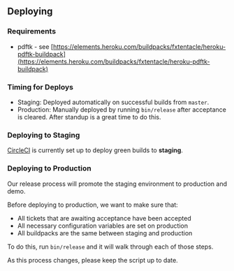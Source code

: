 ## Deploying

### Requirements

* pdftk - see [https://elements.heroku.com/buildpacks/fxtentacle/heroku-pdftk-buildpack](https://elements.heroku.com/buildpacks/fxtentacle/heroku-pdftk-buildpack)

### Timing for Deploys

* Staging: Deployed automatically on successful builds from `master`.
* Production: Manually deployed by running `bin/release` after acceptance is cleared. After standup is a great time to do this.

### Deploying to Staging

[CircleCI](https://circleci.com/gh/codeforamerica/michigan-benefits) is currently set up to deploy green builds to **staging**.

### Deploying to Production

Our release process will promote the staging environment to production and demo.

Before deploying to production, we want to make sure that:

* All tickets that are awaiting acceptance have been accepted
* All necessary configuration variables are set on production
* All buildpacks are the same between staging and production

To do this, run `bin/release` and it will walk through each of those steps.

As this process changes, please keep the script up to date.
